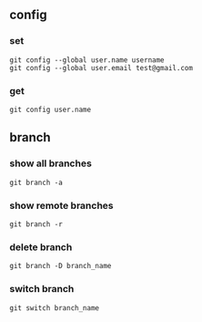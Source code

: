 ## config

### set
```
git config --global user.name username
git config --global user.email test@gmail.com
```

### get
```
git config user.name
```

## branch
### show all branches
```
git branch -a
```

### show remote branches
```
git branch -r
```

### delete branch
```
git branch -D branch_name
```

### switch branch
```
git switch branch_name
```